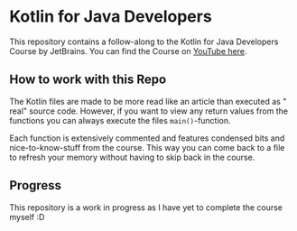 # Kotlin for Java Developers

This repository contains a follow-along to the Kotlin for Java Developers Course
by JetBrains.
You can find the Course
on [YouTube here](https://www.youtube.com/watch?v=dMyRywABp_c).

## How to work with this Repo

The Kotlin files are made to be more read like an article than executed as "
real" source code.
However, if you want to view any return values from the functions you can always
execute the files `main()`-function.

Each function is extensively commented and features condensed bits and
nice-to-know-stuff from the course.
This way you can come back to a file to refresh your memory without having to
skip back in the course.

## Progress

This repository is a work in progress as I have yet to complete the course
myself :D  